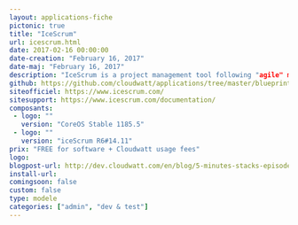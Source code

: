 ```yaml
---
layout: applications-fiche
pictonic: true
title: "IceScrum"
url: icescrum.html
date: 2017-02-16 00:00:00
date-creation: "February 16, 2017"
date-maj: "February 16, 2017"
description: "IceScrum is a project management tool following "agile" method. This tool will allow you to have a global preview of your project, and hence the analyses and the productivity. A friendly dashboard shows useful indicators for the setting up of your project or the few last changes which were made. IceScrum is fully available through an internet browser and it uses a MySQL database to store all its informations."
github: https://github.com/cloudwatt/applications/tree/master/blueprint-coreos-icescrum
siteofficiel: https://www.icescrum.com/
sitesupport: https://www.icescrum.com/documentation/
composants:
 - logo: ""
   version: "CoreOS Stable 1185.5"  
 - logo: ""
   version: "iceScrum R6#14.11"
prix: "FREE for software + Cloudwatt usage fees"
logo: 
blogpost-url: http://dev.cloudwatt.com/en/blog/5-minutes-stacks-episode-fifty-three-icescrum.html
install-url:
comingsoon: false
custom: false
type: modele
categories: ["admin", "dev & test"]
---
```

